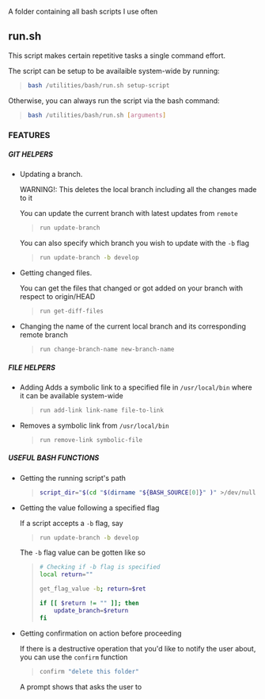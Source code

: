 A folder containing all bash scripts I use often

## run.sh

This script makes certain repetitive tasks a single command effort.

The script can be setup to be availaible system-wide by running:
> ```bash
> bash /utilities/bash/run.sh setup-script
> ```

Otherwise, you can always run the script via the bash command:
> ```bash
> bash /utilities/bash/run.sh [arguments]
> ```

### FEATURES
##### GIT HELPERS
* Updating a branch.

    WARNING!: This deletes the local branch including all the changes made to it

    You can update the current branch with latest updates from `remote`

    > ```bash
    > run update-branch
    > ```

    You can also specify which branch you wish to update with the `-b` flag

    > ```bash
    > run update-branch -b develop
    > ```

* Getting changed files.

    You can get the files that changed or got added on your branch with respect to origin/HEAD

    > ```bash
    > run get-diff-files
    > ```

* Changing the name of the current local branch and its corresponding remote branch

    > ```bash
    > run change-branch-name new-branch-name
    > ```

##### FILE HELPERS

* Adding Adds a symbolic link to a specified file in `/usr/local/bin` where it can be available system-wide

    > ```bash
    > run add-link link-name file-to-link
    > ```

* Removes a symbolic link from `/usr/local/bin`

    > ```bash
    > run remove-link symbolic-file
    > ```

##### USEFUL BASH FUNCTIONS
* Getting the running script's path

    > ```bash
    > script_dir="$(cd "$(dirname "${BASH_SOURCE[0]}" )" >/dev/null && pwd)"
    > ```

* Getting the value following a specified flag

    If a script accepts a `-b` flag, say

    > ```bash
    > run update-branch -b develop
    > ```

    The `-b` flag value can be gotten like so

    > ```bash
    > # Checking if -b flag is specified
    > local return=""
    >
	> get_flag_value -b; return=$ret
    >
    > if [[ $return != "" ]]; then
	>     update_branch=$return
	> fi
    > ```

* Getting confirmation on action before proceeding

    If there is a destructive operation that you'd like to notify the user about, you can use the `confirm` function

    > ```bash
    > confirm "delete this folder"
    > ```

    A prompt shows that asks the user to

